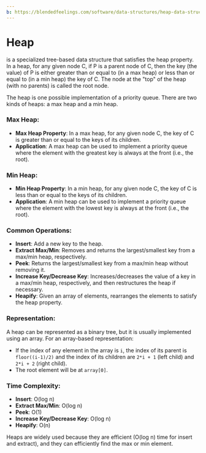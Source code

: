 ```yaml
---
b: https://blendedfeelings.com/software/data-structures/heap-data-structure.md
---
```


# Heap 
is a specialized tree-based data structure that satisfies the heap property. In a heap, for any given node C, if P is a parent node of C, then the key (the value) of P is either greater than or equal to (in a max heap) or less than or equal to (in a min heap) the key of C. The node at the "top" of the heap (with no parents) is called the root node.

The heap is one possible implementation of a priority queue. There are two kinds of heaps: a max heap and a min heap.

### Max Heap:
- **Max Heap Property**: In a max heap, for any given node C, the key of C is greater than or equal to the keys of its children.
- **Application**: A max heap can be used to implement a priority queue where the element with the greatest key is always at the front (i.e., the root).

### Min Heap:
- **Min Heap Property**: In a min heap, for any given node C, the key of C is less than or equal to the keys of its children.
- **Application**: A min heap can be used to implement a priority queue where the element with the lowest key is always at the front (i.e., the root).

### Common Operations:
- **Insert**: Add a new key to the heap.
- **Extract Max/Min**: Removes and returns the largest/smallest key from a max/min heap, respectively.
- **Peek**: Returns the largest/smallest key from a max/min heap without removing it.
- **Increase Key/Decrease Key**: Increases/decreases the value of a key in a max/min heap, respectively, and then restructures the heap if necessary.
- **Heapify**: Given an array of elements, rearranges the elements to satisfy the heap property.

### Representation:
A heap can be represented as a binary tree, but it is usually implemented using an array. For an array-based representation:
- If the index of any element in the array is `i`, the index of its parent is `floor((i-1)/2)` and the index of its children are `2*i + 1` (left child) and `2*i + 2` (right child).
- The root element will be at `array[0]`.

### Time Complexity:
- **Insert**: O(log n)
- **Extract Max/Min**: O(log n)
- **Peek**: O(1)
- **Increase Key/Decrease Key**: O(log n)
- **Heapify**: O(n)

Heaps are widely used because they are efficient (O(log n) time for insert and extract), and they can efficiently find the max or min element.